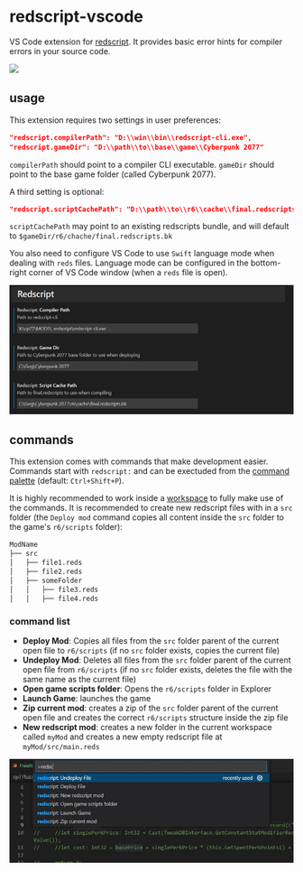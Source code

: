 # redscript-vscode
VS Code extension for [redscript](https://github.com/jac3km4/redscript). It provides basic error hints for compiler errors in your source code.

<img src="https://i.imgur.com/3mR6BjS.png"/>

## usage
This extension requires two settings in user preferences:
```json
"redscript.compilerPath": "D:\\win\\bin\\redscript-cli.exe",
"redscript.gameDir": "D:\\path\\to\\base\\game\\Cyberpunk 2077"
```
`compilerPath` should point to a compiler CLI executable.
`gameDir` should point to the base game folder (called Cyberpunk 2077).

A third setting is optional:
```json
"redscript.scriptCachePath": "D:\\path\\to\\r6\\cache\\final.redscripts.bk"
```
`scriptCachePath` may point to an existing redscripts bundle, and will default to `$gameDir/r6/chache/final.redscripts.bk`

You also need to configure VS Code to use `Swift` language mode when dealing with `reds` files. Language mode can be configured in the bottom-right corner of VS Code window (when a `reds` file is open).

![settings](./_assets/settings.jpg)

## commands
This extension comes with commands that make development easier. Commands start with `redscript:` and can be exectuded from the [command palette](https://code.visualstudio.com/docs/getstarted/userinterface#_command-palette) (default: `Ctrl+Shift+P`). 

It is highly recommended to work inside a [workspace](https://code.visualstudio.com/docs/editor/workspaces) to fully make use of the commands. 
It is recommended to create new redscript files with in a `src` folder (the `Deploy mod` command copies all content inside the `src` folder to the game's `r6/scripts` folder):
```
ModName
├── src
│   ├── file1.reds
│   ├── file2.reds
│   ├── someFolder
│   │   ├── file3.reds
│   │   ├── file4.reds
```


### command list

- **Deploy Mod**: Copies all files from the `src` folder parent of the current open file to `r6/scripts` (if no `src` folder exists, copies the current file)
- **Undeploy Mod**: Deletes all files from the `src` folder parent of the current open file from `r6/scripts` (if no `src` folder exists, deletes the file with the same name as the current file)
- **Open game scripts folder**: Opens the `r6/scripts` folder in Explorer
- **Launch Game**: launches the game
- **Zip current mod**: creates a zip of the `src` folder parent of the current open file and creates the correct `r6/scripts` structure inside the zip file 
- **New redscript mod**: creates a new folder in the current workspace called `myMod` and creates a new empty redscript file at `myMod/src/main.reds` 

![settings](./_assets/commands.jpg)
